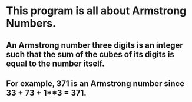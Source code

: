 # This program is all about Armstrong Numbers. 
## An Armstrong number three digits is an integer such that the sum of the cubes of its digits is equal to the number itself. 
## For example, 371 is an Armstrong number since 3**3 + 7**3 + 1**3 = 371.
